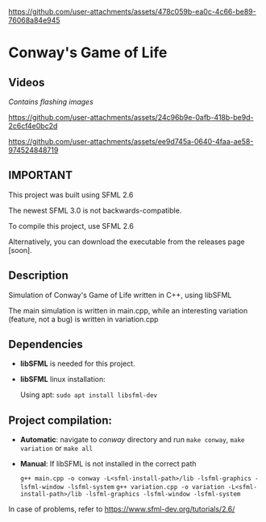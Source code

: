 

https://github.com/user-attachments/assets/478c059b-ea0c-4c66-be89-76068a84e945

# Conway's Game of Life 

## Videos
*Contains flashing images*

https://github.com/user-attachments/assets/24c96b9e-0afb-418b-be9d-2c6cf4e0bc2d

https://github.com/user-attachments/assets/ee9d745a-0640-4faa-ae58-974524848719

## IMPORTANT 
This project was built using SFML 2.6 

The newest SFML 3.0 is not backwards-compatible.

To compile this project, use SFML 2.6

Alternatively, you can download the executable from the releases page [soon].

## Description
Simulation of Conway's Game of Life written in C++, using libSFML

The main simulation is written in main.cpp, while an interesting variation (feature, not a bug) is written in variation.cpp

## Dependencies
- **libSFML** is needed for this project.

- **libSFML** linux installation:

    Using apt:
    `sudo apt install libsfml-dev`

## Project compilation:

- **Automatic**: navigate to *conway* directory and run `make conway`, `make variation` or `make all`

- **Manual**: If libSFML is not installed in the correct path

    ``` g++ main.cpp -o conway -L<sfml-install-path>/lib -lsfml-graphics -lsfml-window -lsfml-system ```
    ``` g++ variation.cpp -o variation -L<sfml-install-path>/lib -lsfml-graphics -lsfml-window -lsfml-system ```

In case of problems, refer to https://www.sfml-dev.org/tutorials/2.6/
